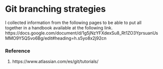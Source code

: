 <h1>Git branching strategies</h1>
I collected information from the following pages to be able to put all together in a handbook available at the following link.
https://docs.google.com/document/d/1g5jNzYFXdexSu8_Rt1ZO3YprsuanUsMMO9Y5QSvo6Bg/edit#heading=h.s5yo8x2j92cn

<h3>Reference</h3>
<ol>
<li>https://www.atlassian.com/es/git/tutorials/</li>
</ol>
